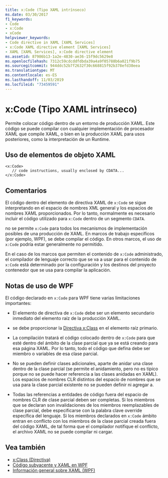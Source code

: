 ```yaml
---
title: x:Code (Tipo XAML intrínseco)
ms.date: 03/30/2017
f1_keywords:
- Code
- x:Code
- xCode
helpviewer_keywords:
- Code directive in XAML [XAML Services]
- x:Code XAML directive element [XAML Services]
- XAML [XAML Services], x:Code directive element
ms.assetid: 87986b13-1a2e-4830-ae36-15f9dc5629e8
ms.openlocfilehash: 7312c59cdcddfdbda39a4a9f05788b6a021f9b75
ms.sourcegitcommit: 944ddc52b7f2632f30c668815f92b378efd38eea
ms.translationtype: MT
ms.contentlocale: es-ES
ms.lasthandoff: 11/03/2019
ms.locfileid: "73459591"
---
```

# <a name="xcode-intrinsic-xaml-type"></a>x:Code (Tipo XAML intrínseco)
Permite colocar código dentro de un entorno de producción XAML. Este código se puede compilar con cualquier implementación de procesador XAML que compile XAML, o bien en la producción XAML para usos posteriores, como la interpretación de un Runtime.  
  
## <a name="xaml-object-element-usage"></a>Uso de elementos de objeto XAML  
  
```xaml  
<x:Code>  
   // code instructions, usually enclosed by CDATA...  
</x:Code>  
```  
  
## <a name="remarks"></a>Comentarios  
 El código dentro del elemento de directiva XAML de `x:Code` se sigue interpretando en el espacio de nombres XML general y los espacios de nombres XAML proporcionados. Por lo tanto, normalmente es necesario incluir el código utilizado para `x:Code` dentro de un segmento `CDATA`.  
  
 no se permite `x:Code` para todos los mecanismos de implementación posibles de una producción de XAML. En marcos de trabajo específicos (por ejemplo, WPF), se debe compilar el código. En otros marcos, el uso de `x:Code` podría estar generalmente no permitido.  
  
 En el caso de los marcos que permiten el contenido de `x:Code` administrado, el compilador de lenguaje correcto que se va a usar para el contenido de `x:Code` está determinado por la configuración y los destinos del proyecto contenedor que se usa para compilar la aplicación.  
  
## <a name="wpf-usage-notes"></a>Notas de uso de WPF  
 El código declarado en `x:Code` para WPF tiene varias limitaciones importantes:  
  
- El elemento de directiva de `x:Code` debe ser un elemento secundario inmediato del elemento raíz de la producción XAML.  
  
- se debe proporcionar la [Directiva x:Class](x-class-directive.md) en el elemento raíz primario.  
  
- La compilación tratará el código colocado dentro de `x:Code` para que esté dentro del ámbito de la clase parcial que ya se está creando para esa página XAML. Por lo tanto, todo el código que defina debe ser miembro o variables de esa clase parcial.  
  
- No se pueden definir clases adicionales, aparte de anidar una clase dentro de la clase parcial (se permite el anidamiento, pero no es típico porque no se puede hacer referencia a las clases anidadas en XAML). Los espacios de nombres CLR distintos del espacio de nombres que se usa para la clase parcial existente no se pueden definir ni agregar a.  
  
- Todas las referencias a entidades de código fuera del espacio de nombres CLR de clase parcial deben ser completas. Si los miembros que se declaran son invalidaciones de los miembros reemplazables de clase parcial, debe especificarse con la palabra clave override específica del lenguaje. Si los miembros declarados en `x:Code` ámbito entran en conflicto con los miembros de la clase parcial creada fuera del código XAML, de tal forma que el compilador notifique el conflicto, el archivo XAML no se puede compilar ni cargar.  
  
## <a name="see-also"></a>Vea también

- [x:Class (Directiva)](x-class-directive.md)
- [Código subyacente y XAML en WPF](../wpf/advanced/code-behind-and-xaml-in-wpf.md)
- [Información general sobre XAML (WPF)](../../desktop-wpf/fundamentals/xaml.md)
